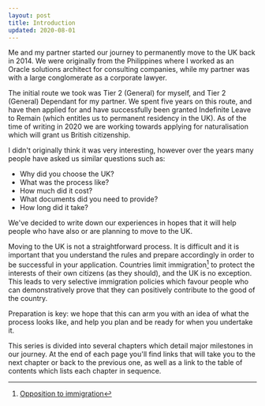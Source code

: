 ```yaml
---
layout: post
title: Introduction
updated: 2020-08-01
---
```


Me and my partner started our journey to permanently move to the UK back in 2014. We were originally from the Philippines where I worked as an Oracle solutions architect for consulting companies, while my partner was with a large conglomerate as a corporate lawyer.

The initial route we took was Tier 2 (General) for myself, and Tier 2 (General) Dependant for my partner. We spent five years on this route, and have then applied for and have successfully been granted Indefinite Leave to Remain (which entitles us to permanent residency in the UK). As of the time of writing in 2020 we are working towards applying for naturalisation which will grant us British citizenship.

I didn't originally think it was very interesting, however over the years many people have asked us similar questions such as:

* Why did you choose the UK?
* What was the process like?
* How much did it cost?
* What documents did you need to provide?
* How long did it take?

We've decided to write down our experiences in hopes that it will help people who have also or are planning to move to the UK.

Moving to the UK is not a straightforward process. It is difficult and it is important that you understand the rules and prepare accordingly in order to be successful in your application. Countries limit immigration[^opposition-to-immigration] to protect the interests of their own citizens (as they should), and the UK is no exception. This leads to very selective immigration policies which favour people who can demonstratively prove that they can positively contribute to the good of the country.

Preparation is key: we hope that this can arm you with an idea of what the process looks like, and help you plan and be ready for when you undertake it.

This series is divided into several chapters which detail major milestones in our journey. At the end of each page you'll find links that will take you to the next chapter or back to the previous one, as well as a link to the table of contents which lists each chapter in sequence.

[^opposition-to-immigration]: [Opposition to immigration](https://en.wikipedia.org/w/index.php?title=Opposition_to_immigration&oldid=967111371)